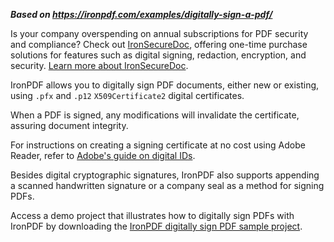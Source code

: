 ***Based on <https://ironpdf.com/examples/digitally-sign-a-pdf/>***

<div class="alert alert-info iron-variant-1" role="alert">
	Is your company overspending on annual subscriptions for PDF security and compliance? Check out <a href="https://ironsoftware.com/enterprise/securedoc/">IronSecureDoc</a>, offering one-time purchase solutions for features such as digital signing, redaction, encryption, and security. <a href="https://ironsoftware.com/enterprise/securedoc/docs/">Learn more about IronSecureDoc</a>.
</div>

IronPDF allows you to digitally sign PDF documents, either new or existing, using `.pfx` and `.p12` `X509Certificate2` digital certificates.

When a PDF is signed, any modifications will invalidate the certificate, assuring document integrity.

For instructions on creating a signing certificate at no cost using Adobe Reader, refer to [Adobe's guide on digital IDs](https://helpx.adobe.com/acrobat/using/digital-ids.html).

Besides digital cryptographic signatures, IronPDF also supports appending a scanned handwritten signature or a company seal as a method for signing PDFs.

Access a demo project that illustrates how to digitally sign PDFs with IronPDF by downloading the [IronPDF digitally sign PDF sample project](https://ironpdf.com/downloads/digitally-sign-pdf.zip).